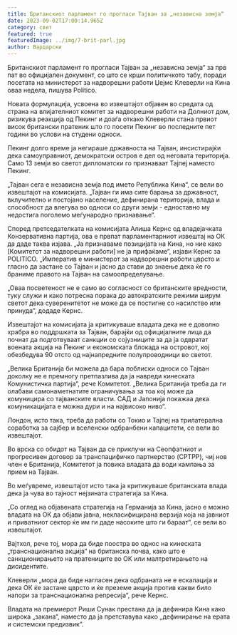```yaml
---
title: Британскиот парламент го прогласи Тајван за „независна земја“
date: 2023-09-02T17:00:14.965Z
category: свет
featured: true
featuredImage: ../img/7-brit-parl.jpg
author: Вардарски
---
```

Британскиот парламент го прогласи Тајван за „независна земја“ за прв пат во официјален документ, со што се крши политичкото табу, поради посетата на министерот за надворешни работи Џејмс Клеверли на Кина оваа недела, пишува Politico.

Новата формулација, усвоена во извештајот објавен во средата од страна на влијателниот комитет за надворешни работи на Долниот дом, ризикува реакција од Пекинг и доаѓа откако Клеверли стана првиот висок британски пратеник што го посети Пекинг во последните пет години во услови на студени односи.

Пекинг долго време ја негираше државноста на Тајван, инсистирајќи дека самоуправниот, демократски остров е дел од неговата територија. Само 13 земји во светот дипломатски го признаваат Тајпеј наместо Пекинг.

„Тајван сега е независна земја под името Република Кина“, се вели во извештајот на комисијата. „Тајван ги има сите барања за државност, вклучително и постојано население, дефинирана територија, влада и способност да влегува во односи со други земји - едноставно му недостига поголемо меѓународно признавање“.

Според претседателката на комисијата Алиша Кернс од владејачката Конзервативна партија, ова е првпат парламентарниот извештај на ОК да даде таква изјава. „Ја признаваме позицијата на Кина, но ние како \[Комитетот за надворешни работи] не ја прифаќаме“, изјави Кернс за POLITICO. „Императив е министерот за надворешни работи цврсто и гласно да застане со Тајван и јасно да стави до знаење дека ќе го браниме правото на Тајван на самоопределување.

„Оваа посветеност не е само во согласност со британските вредности, туку служи и како потресна порака до автократските режими ширум светот дека суверенитетот не може да се постигне со насилство или принуда“, додаде Кернс.

Извештајот на комисијата ја критикуваше владата дека не е доволно храбра во поддршката за Тајван, барајќи од официјалните лица да почнат да подготвуваат санкции со сојузниците за да ја одвратат воената акција на Пекинг и економската блокада на островот, кој обезбедува 90 отсто од најнапредните полупроводници во светот.

„Велика Британија би можела да бара поблиски односи со Тајван доколку не е премногу претпазлива да ја навреди кинеската Комунистичка партија“, рече Комитетот. „Велика Британија треба да ги олабави самонаметнатите ограничувања за тоа кој може да комуницира со тајванските власти. САД и Јапонија покажаа дека комуникацијата е можна дури и на највисоко ниво“.

Лондон, исто така, треба да работи со Токио и Тајпеј на трилатерална соработка за сајбер и вселенски одбранбени капацитети, се вели во извештајот.

Во врска со обидот на Тајван да се приклучи на Сеопфатниот и прогресивен договор за транспацифичко партнерство (CPTPP), чиј нов член е Британија, Комитетот ја повика владата да води кампања за прием на Тајван.

Во меѓувреме, извештајот исто така ја критикуваше британската влада дека ја чува во тајност нејзината стратегија за Кина.

„Со оглед на објавената стратегија на Германија за Кина, јасно е можно владата на ОК да објави јавна, некласифицирана верзија која на јавниот и приватниот сектор ќе им ги даде насоките што ги бараат“, се вели во извештајот.

Вајтхол, рече тој, мора да биде поостра во однос на кинеската „транснационална акција“ на британска почва, како што е санкционирањето на пратениците во ОК или малтретирањето на дисидентите.

Клеверли „мора да биде нагласен дека одбраната не е ескалација и дека ОК ќе застане цврсто и ќе преземе акција против какви било напори за транснационална репресија“, рече Кернс.

Владата на премиерот Риши Сунак престана да ја дефинира Кина како широка „закана“, наместо да ја претставува како „дефинирање на ерата и системски предизвик“.